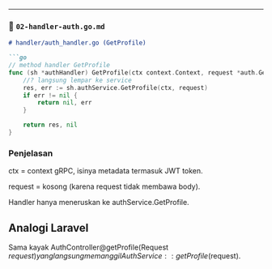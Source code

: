 
---

### 📄 `02-handler-auth.go.md`
```markdown
# handler/auth_handler.go (GetProfile)

```go
// method handler GetProfile
func (sh *authHandler) GetProfile(ctx context.Context, request *auth.GetProfileRequest) (*auth.GetProfileResponse, error) {
	//? langsung lempar ke service
	res, err := sh.authService.GetProfile(ctx, request)
	if err != nil {
		return nil, err
	}

	return res, nil
}
```
### Penjelasan

ctx = context gRPC, isinya metadata termasuk JWT token.

request = kosong (karena request tidak membawa body).

Handler hanya meneruskan ke authService.GetProfile.

## Analogi Laravel

Sama kayak AuthController@getProfile(Request $request) yang langsung memanggil AuthService::getProfile($request).